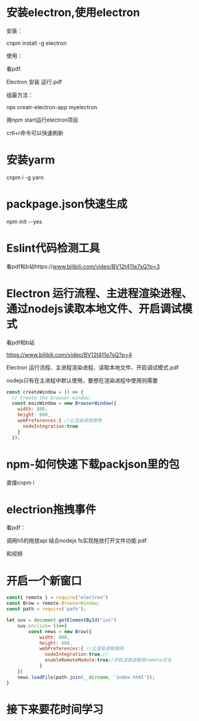 # 安装electron,使用electron

安装：

cnpm install -g electron

使用：

看pdf.

Electron 安装  运行.pdf

组最方法：

npx creatr-electron-app myelectron

用npm start运行electron项目

crtl+r命令可以快速刷新

# 安装yarm

cnpm i -g yarn

# packpage.json快速生成

npm init --yes

# Eslint代码检测工具

看pdf和b站https://www.bilibili.com/video/BV12t411e7sQ?p=3

# Electron 运行流程、主进程渲染进程、通过nodejs读取本地文件、开启调试模式

看pdf和b站

https://www.bilibili.com/video/BV12t411e7sQ?p=4

Electron 运行流程、主进程渲染进程、读取本地文件、开启调试模式.pdf

nodejs只有在主进程中默认使用，要想在渲染进程中使用则需要

```javascript
const createWindow = () => {
  // Create the browser window.
  const mainWindow = new BrowserWindow({
    width: 800,
    height: 600,
    webPreferences:{ //让渲染进程使用
      nodeIntegration:true
    }
  });
```

# npm-如何快速下载packjson里的包

直接cnpm i

# electrion拖拽事件

看pdf：

调用h5的拖放api 结合nodejs fs实现拖放打开文件功能.pdf

和视频

# 开启一个新窗口

```javascript
const{ remote } = require("electron")
const Brow = remote.BrowserWindow;
const path = require('path');

let suv = document.getElementById("ios")
    suv.onclick= ()=>{
        const news = new Brow({
            width: 800,
            height: 600,
            webPreferences:{ //让渲染进程使用
              nodeIntegration:true,//
              enableRemoteModule:true//开启渲染进程用remote方法
            }
    })
    news.loadFile(path.join(__dirname, 'index.html'));
}
```

# 接下来要花时间学习

